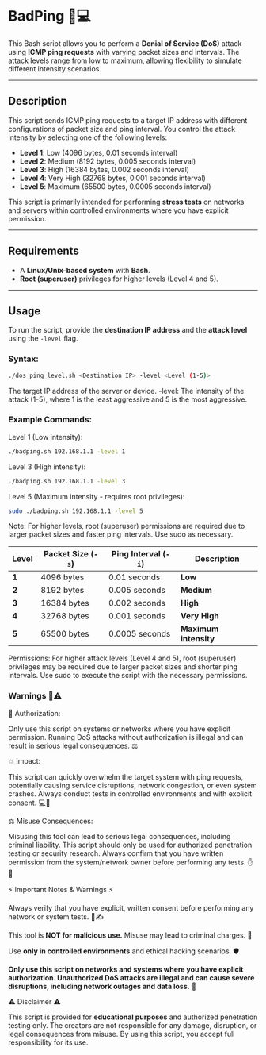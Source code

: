 # BadPing 🚀💻

This Bash script allows you to perform a **Denial of Service (DoS)** attack using **ICMP ping requests** with varying packet sizes and intervals. The attack levels range from low to maximum, allowing flexibility to simulate different intensity scenarios.

---

## Description

This script sends ICMP ping requests to a target IP address with different configurations of packet size and ping interval. You control the attack intensity by selecting one of the following levels:

- **Level 1**: Low (4096 bytes, 0.01 seconds interval)
- **Level 2**: Medium (8192 bytes, 0.005 seconds interval)
- **Level 3**: High (16384 bytes, 0.002 seconds interval)
- **Level 4**: Very High (32768 bytes, 0.001 seconds interval)
- **Level 5**: Maximum (65500 bytes, 0.0005 seconds interval)

This script is primarily intended for performing **stress tests** on networks and servers within controlled environments where you have explicit permission.

---

## Requirements

- A **Linux/Unix-based system** with **Bash**.
- **Root (superuser)** privileges for higher levels (Level 4 and 5).

---

## Usage

To run the script, provide the **destination IP address** and the **attack level** using the `-level` flag.

### Syntax:

```bash
./dos_ping_level.sh <Destination IP> -level <Level (1-5)>
```

<Destination IP> The target IP address of the server or device.
-level: The intensity of the attack (1-5), where 1 is the least aggressive and 5 is the most aggressive.


### Example Commands:

Level 1 (Low intensity):

```bash
./badping.sh 192.168.1.1 -level 1
```

Level 3 (High intensity):

```bash
./badping.sh 192.168.1.1 -level 3
```

Level 5 (Maximum intensity - requires root privileges):

```bash
sudo ./badping.sh 192.168.1.1 -level 5
```

Note: For higher levels, root (superuser) permissions are required due to larger packet sizes and faster ping intervals. Use sudo as necessary.


| **Level** | **Packet Size (`-s`)** | **Ping Interval (`-i`)** | **Description**       |
|-----------|------------------------|--------------------------|-----------------------|
| **1**     | 4096 bytes             | 0.01 seconds             | **Low**               |
| **2**     | 8192 bytes             | 0.005 seconds            | **Medium**            |
| **3**     | 16384 bytes            | 0.002 seconds            | **High**              |
| **4**     | 32768 bytes            | 0.001 seconds            | **Very High**         |
| **5**     | 65500 bytes            | 0.0005 seconds           | **Maximum intensity** |




Permissions:
For higher attack levels (Level 4 and 5), root (superuser) privileges may be required due to larger packet sizes and shorter ping intervals. Use sudo to execute the script with the necessary permissions.



### Warnings 🚨⚠️

🔑 Authorization:

Only use this script on systems or networks where you have explicit permission. Running DoS attacks without authorization is illegal and can result in serious legal consequences. ⚖️

💥 Impact:

This script can quickly overwhelm the target system with ping requests, potentially causing service disruptions, network congestion, or even system crashes. Always conduct tests in controlled environments and with explicit consent. 💻🚨

⚖️ Misuse Consequences:

Misusing this tool can lead to serious legal consequences, including criminal liability. This script should only be used for authorized penetration testing or security research. Always confirm that you have written permission from the system/network owner before performing any tests. ✋🔐


⚡ Important Notes & Warnings ⚡

Always verify that you have explicit, written consent before performing any network or system tests. 📄✍️

This tool is **NOT for malicious use.** Misuse may lead to criminal charges. 🚫

Use **only in controlled environments** and ethical hacking scenarios. 🛡️

**Only use this script on networks and systems where you have explicit authorization. Unauthorized DoS attacks are illegal and can cause severe disruptions, including network outages and data loss.** 🚨


⚠️ Disclaimer ⚠️

This script is provided for **educational purposes** and authorized penetration testing only. The creators are not responsible for any damage, disruption, or legal consequences from misuse. By using this script, you accept full responsibility for its use.

